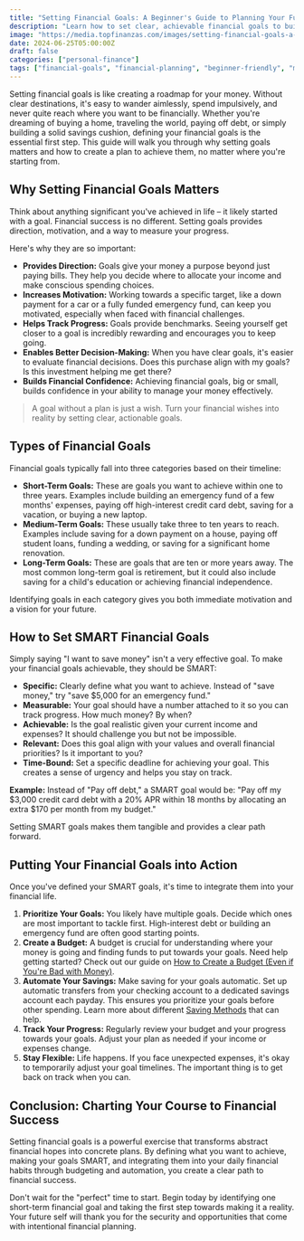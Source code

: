 ```yaml
---
title: "Setting Financial Goals: A Beginner's Guide to Planning Your Future"
description: "Learn how to set clear, achievable financial goals to build a secure future and take control of your money journey."
image: "https://media.topfinanzas.com/images/setting-financial-goals-a-beginners-guide-to-planning-your-future.webp"
date: 2024-06-25T05:00:00Z
draft: false
categories: ["personal-finance"]
tags: ["financial-goals", "financial-planning", "beginner-friendly", "money-management"]
---
```


Setting financial goals is like creating a roadmap for your money. Without clear destinations, it's easy to wander aimlessly, spend impulsively, and never quite reach where you want to be financially. Whether you're dreaming of buying a home, traveling the world, paying off debt, or simply building a solid savings cushion, defining your financial goals is the essential first step. This guide will walk you through why setting goals matters and how to create a plan to achieve them, no matter where you're starting from.

## Why Setting Financial Goals Matters

Think about anything significant you've achieved in life – it likely started with a goal. Financial success is no different. Setting goals provides direction, motivation, and a way to measure your progress.

Here's why they are so important:

* **Provides Direction:** Goals give your money a purpose beyond just paying bills. They help you decide where to allocate your income and make conscious spending choices.
* **Increases Motivation:** Working towards a specific target, like a down payment for a car or a fully funded emergency fund, can keep you motivated, especially when faced with financial challenges.
* **Helps Track Progress:** Goals provide benchmarks. Seeing yourself get closer to a goal is incredibly rewarding and encourages you to keep going.
* **Enables Better Decision-Making:** When you have clear goals, it's easier to evaluate financial decisions. Does this purchase align with my goals? Is this investment helping me get there?
* **Builds Financial Confidence:** Achieving financial goals, big or small, builds confidence in your ability to manage your money effectively.

> A goal without a plan is just a wish. Turn your financial wishes into reality by setting clear, actionable goals.

## Types of Financial Goals

Financial goals typically fall into three categories based on their timeline:

* **Short-Term Goals:** These are goals you want to achieve within one to three years. Examples include building an emergency fund of a few months' expenses, paying off high-interest credit card debt, saving for a vacation, or buying a new laptop.
* **Medium-Term Goals:** These usually take three to ten years to reach. Examples include saving for a down payment on a house, paying off student loans, funding a wedding, or saving for a significant home renovation.
* **Long-Term Goals:** These are goals that are ten or more years away. The most common long-term goal is retirement, but it could also include saving for a child's education or achieving financial independence.

Identifying goals in each category gives you both immediate motivation and a vision for your future.

## How to Set SMART Financial Goals

Simply saying "I want to save money" isn't a very effective goal. To make your financial goals achievable, they should be SMART:

* **Specific:** Clearly define what you want to achieve. Instead of "save money," try "save $5,000 for an emergency fund."
* **Measurable:** Your goal should have a number attached to it so you can track progress. How much money? By when?
* **Achievable:** Is the goal realistic given your current income and expenses? It should challenge you but not be impossible.
* **Relevant:** Does this goal align with your values and overall financial priorities? Is it important to you?
* **Time-Bound:** Set a specific deadline for achieving your goal. This creates a sense of urgency and helps you stay on track.

**Example:** Instead of "Pay off debt," a SMART goal would be: "Pay off my $3,000 credit card debt with a 20% APR within 18 months by allocating an extra $170 per month from my budget."

Setting SMART goals makes them tangible and provides a clear path forward.

## Putting Your Financial Goals into Action

Once you've defined your SMART goals, it's time to integrate them into your financial life.

1. **Prioritize Your Goals:** You likely have multiple goals. Decide which ones are most important to tackle first. High-interest debt or building an emergency fund are often good starting points.
2. **Create a Budget:** A budget is crucial for understanding where your money is going and finding funds to put towards your goals. Need help getting started? Check out our guide on [How to Create a Budget (Even if You're Bad with Money)](https://us.topfinanzas.com/personal-finance/how-to-create-a-budget/).
3. **Automate Your Savings:** Make saving for your goals automatic. Set up automatic transfers from your checking account to a dedicated savings account each payday. This ensures you prioritize your goals before other spending. Learn more about different [Saving Methods](https://us.topfinanzas.com/personal-finance/saving-methods/) that can help.
4. **Track Your Progress:** Regularly review your budget and your progress towards your goals. Adjust your plan as needed if your income or expenses change.
5. **Stay Flexible:** Life happens. If you face unexpected expenses, it's okay to temporarily adjust your goal timelines. The important thing is to get back on track when you can.

## Conclusion: Charting Your Course to Financial Success

Setting financial goals is a powerful exercise that transforms abstract financial hopes into concrete plans. By defining what you want to achieve, making your goals SMART, and integrating them into your daily financial habits through budgeting and automation, you create a clear path to financial success.

Don't wait for the "perfect" time to start. Begin today by identifying one short-term financial goal and taking the first step towards making it a reality. Your future self will thank you for the security and opportunities that come with intentional financial planning.
